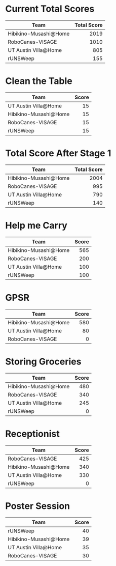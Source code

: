 # Current Total Scores
|         Team          | Total Score |
| --------------------- | ----------: |
| Hibikino-Musashi@Home |        2019 |
| RoboCanes-VISAGE      |        1010 |
| UT Austin Villa@Home  |         805 |
| rUNSWeep              |         155 |

# Clean the Table
|         Team          | Score |
| --------------------- | ----: |
| UT Austin Villa@Home  |    15 |
| Hibikino-Musashi@Home |    15 |
| RoboCanes-VISAGE      |    15 |
| rUNSWeep              |    15 |

# Total Score After Stage 1
|         Team          | Total Score |
| --------------------- | ----------: |
| Hibikino-Musashi@Home |        2004 |
| RoboCanes-VISAGE      |         995 |
| UT Austin Villa@Home  |         790 |
| rUNSWeep              |         140 |

# Help me Carry
|         Team          | Score |
| --------------------- | ----: |
| Hibikino-Musashi@Home |   565 |
| RoboCanes-VISAGE      |   200 |
| UT Austin Villa@Home  |   100 |
| rUNSWeep              |   100 |

# GPSR
|         Team          | Score |
| --------------------- | ----: |
| Hibikino-Musashi@Home |   580 |
| UT Austin Villa@Home  |    80 |
| RoboCanes-VISAGE      |     0 |

# Storing Groceries
|         Team          | Score |
| --------------------- | ----: |
| Hibikino-Musashi@Home |   480 |
| RoboCanes-VISAGE      |   340 |
| UT Austin Villa@Home  |   245 |
| rUNSWeep              |     0 |

# Receptionist
|         Team          | Score |
| --------------------- | ----: |
| RoboCanes-VISAGE      |   425 |
| Hibikino-Musashi@Home |   340 |
| UT Austin Villa@Home  |   330 |
| rUNSWeep              |     0 |

# Poster Session
|         Team          | Score |
| --------------------- | ----: |
| rUNSWeep              |    40 |
| Hibikino-Musashi@Home |    39 |
| UT Austin Villa@Home  |    35 |
| RoboCanes-VISAGE      |    30 |

